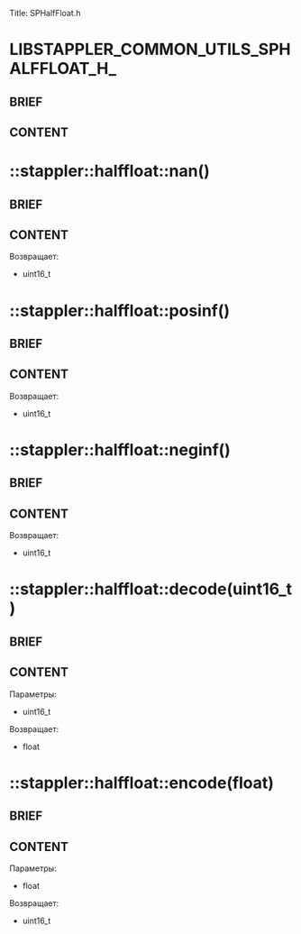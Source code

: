 Title: SPHalfFloat.h


# LIBSTAPPLER_COMMON_UTILS_SPHALFFLOAT_H_

## BRIEF

## CONTENT


# ::stappler::halffloat::nan()

## BRIEF

## CONTENT

Возвращает:
* uint16_t

# ::stappler::halffloat::posinf()

## BRIEF

## CONTENT

Возвращает:
* uint16_t

# ::stappler::halffloat::neginf()

## BRIEF

## CONTENT

Возвращает:
* uint16_t

# ::stappler::halffloat::decode(uint16_t)

## BRIEF

## CONTENT

Параметры:
* uint16_t

Возвращает:
* float

# ::stappler::halffloat::encode(float)

## BRIEF

## CONTENT

Параметры:
* float

Возвращает:
* uint16_t